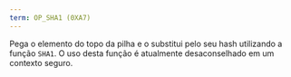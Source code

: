 ```yaml
---
term: OP_SHA1 (0XA7)
---
```


Pega o elemento do topo da pilha e o substitui pelo seu hash utilizando a função `SHA1`. O uso desta função é atualmente desaconselhado em um contexto seguro.